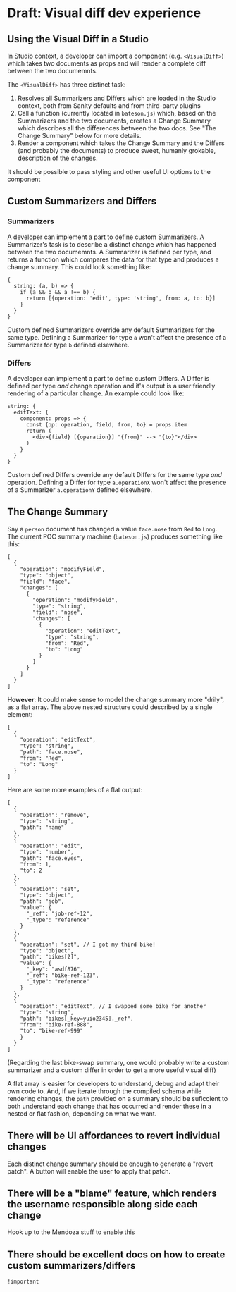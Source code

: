 # Draft: Visual diff dev experience

## Using the Visual Diff in a Studio

In Studio context, a developer can import a component (e.g. `<VisualDiff>`) which takes two documents as props and will render a complete diff between the two documemnts.

The `<VisualDiff>` has three distinct task:
  1. Resolves all Summarizers and Differs which are loaded in the Studio context, both from Sanity defaults and from third-party plugins
  2. Call a function (currently located in `bateson.js`) which, based on the Summarizers and the two documents, creates a Change Summary which describes all the differences between the two docs. See "The Change Summary" below for more details.
  3. Render a component which takes the Change Summary and the Differs (and probably the documents) to produce sweet, humanly grokable, description of the changes.

It should be possible to pass styling and other useful UI options to the <VisualDiff> component


## Custom Summarizers and Differs

### Summarizers

A developer can implement a part to define custom Summarizers. A Summarizer's task is to describe a distinct change which has happened between the two documemnts. A Summarizer is defined per type, and returns a function which compares the data for that type and produces a change summary. This could look something like:

```
{
  string: (a, b) => {
    if (a && b && a !== b) {
      return [{operation: 'edit', type: 'string', from: a, to: b}]
    }
  }
}
```

Custom defined Summarizers override any default Summarizers for the same type. Defining a Summarizer for type `a` won't affect the presence of a Summarizer for type `b` defined elsewhere.

### Differs

A developer can implement a part to define custom Differs. A Differ is defined per type _and_ change operation and it's output is a user friendly rendering of a particular change. An example could look like:


```
string: {
  editText: {
    component: props => {
      const {op: operation, field, from, to} = props.item
      return (
        <div>{field} [{operation}] "{from}" --> "{to}"</div>
      )
    }
  }
}
```

Custom defined Differs override any default Differs for the same type _and_ operation. Defining a Differ for type `a.operationX` won't affect the presence of a Summarizer `a.operationY` defined elsewhere.



## The Change Summary

Say a `person` document has changed a value `face.nose` from `Red` to `Long`. The current POC summary machine (`bateson.js`) produces something like this:

```
[
  {
    "operation": "modifyField",
    "type": "object",
    "field": "face",
    "changes": [
      {
        "operation": "modifyField",
        "type": "string",
        "field": "nose",
        "changes": [
          {
            "operation": "editText",
            "type": "string",
            "from": "Red",
            "to": "Long"
          }
        ]
      }
    ]
  }
]
```

**However**: It could make sense to model the change summary more "drily", as a flat array. The above nested structure could described by a single element:

```
[
  {
    "operation": "editText",
    "type": "string",
    "path": "face.nose",
    "from": "Red",
    "to": "Long"
  }
]
```


Here are some more examples of a flat output:

```
[
  {
    "operation": "remove",
    "type": "string",
    "path": "name"
  },
  {
    "operation": "edit",
    "type": "number",
    "path": "face.eyes",
    "from": 1,
    "to": 2
  },
  {
    "operation": "set",
    "type": "object",
    "path": "job",
    "value": {
      "_ref": "job-ref-12",
      "_type": "reference"
    }
  },
  {
    "operation": "set", // I got my third bike!
    "type": "object",
    "path": "bikes[2]",
    "value": {
      "_key": "asdf876",
      "_ref": "bike-ref-123",
      "_type": "reference"
    }
  },
  {
    "operation": "editText", // I swapped some bike for another
    "type": "string",
    "path": "bikes[_key=yuio2345]._ref",
    "from": "bike-ref-888",
    "to": "bike-ref-999"
    }
  }
]
```

(Regarding the last bike-swap summary, one would probably write a custom summarizer and a custom differ in order to get a more useful visual diff)

A flat array is easier for developers to understand, debug and adapt their own code to. And, if we iterate through the compiled schema while rendering changes, the `path` provided on a summary should be suficcient to both understand each change that has occurred and render these in a nested or flat fashion, depending on what we want.


## There will be UI affordances to revert individual changes

Each distinct change summary should be enough to generate a "revert patch". A button will enable the user to apply that patch.

## There will be a "blame" feature, which renders the username responsible along side each change

Hook up to the Mendoza stuff to enable this

## There should be excellent docs on how to create custom summarizers/differs

`!important`


